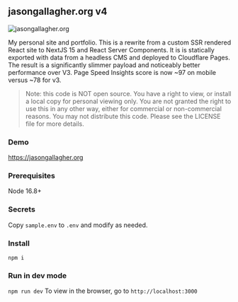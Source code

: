 ## jasongallagher.org v4

![jasongallagher.org](https://content.jasongallagher.org/assets/39ce3e85-dd47-4b00-8e52-1552de9654c9)

My personal site and portfolio. This is a rewrite from a custom SSR rendered React site to NextJS 15 and React Server Components. It is is statically exported with data from a headless CMS and deployed to Cloudflare Pages. The result is a significantly slimmer payload and noticeably better performance over V3. Page Speed Insights score is now ~97 on mobile versus ~78 for v3.

> Note: this code is NOT open source. You have a right to view, or install a local copy for personal viewing only. You are not granted the right to use this in any other way, either for commercial or non-commercial reasons. You may not distribute this code. Please see the LICENSE file for more details.

### Demo

https://jasongallagher.org

### Prerequisites

Node 16.8+

### Secrets

Copy `sample.env` to `.env` and modify as needed.

### Install

`npm i`

### Run in dev mode

`npm run dev` To view in the browser, go to `http://localhost:3000`
